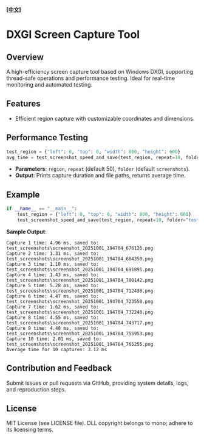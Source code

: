 **[[中文]][readme_zh]**

# DXGI Screen Capture Tool

## Overview

A high-efficiency screen capture tool based on Windows DXGI, supporting thread-safe operations and performance testing. Ideal for real-time monitoring and automated testing.

## Features

- Efficient region capture with customizable coordinates and dimensions.

## Performance Testing
```python
test_region = {"left": 0, "top": 0, "width": 800, "height": 600}
avg_time = test_screenshot_speed_and_save(test_region, repeat=10, folder="test_screenshots")
```

- **Parameters**: `region`, `repeat` (default 50), `folder` (default `screenshots`).
- **Output**: Prints capture duration and file paths, returns average time.

## Example
```python
if __name__ == "__main__":
    test_region = {"left": 0, "top": 0, "width": 800, "height": 600}
    test_screenshot_speed_and_save(test_region, repeat=10, folder="test_screenshots")
```

**Sample Output**:
```
Capture 1 time: 4.96 ms, saved to: test_screenshots\screenshot_20251001_194704_676126.png
Capture 2 time: 1.31 ms, saved to: test_screenshots\screenshot_20251001_194704_684350.png
Capture 3 time: 1.10 ms, saved to: test_screenshots\screenshot_20251001_194704_691891.png
Capture 4 time: 1.43 ms, saved to: test_screenshots\screenshot_20251001_194704_700142.png
Capture 5 time: 5.28 ms, saved to: test_screenshots\screenshot_20251001_194704_712430.png
Capture 6 time: 4.47 ms, saved to: test_screenshots\screenshot_20251001_194704_723550.png
Capture 7 time: 1.62 ms, saved to: test_screenshots\screenshot_20251001_194704_732248.png
Capture 8 time: 4.55 ms, saved to: test_screenshots\screenshot_20251001_194704_743717.png
Capture 9 time: 4.48 ms, saved to: test_screenshots\screenshot_20251001_194704_755953.png
Capture 10 time: 2.01 ms, saved to: test_screenshots\screenshot_20251001_194704_765255.png
Average time for 10 captures: 3.12 ms
```

## Contribution and Feedback

Submit issues or pull requests via GitHub, providing system details, logs, and reproduction steps.

## License

MIT License (see LICENSE file). DLL copyright belongs to mono; adhere to its licensing terms.

[readme_zh]: /docs/zh/README.md
[readme_en]: /docs/en/README.md
